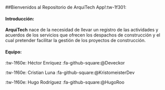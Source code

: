 ##Bienvenidos al Repositorio de ArquiTech App!:tw-1f301:

#### Introducción:

**ArquiTech** nace de la necesidad de llevar un registro de las actividades y acuerdos de los  servicios que ofrecen los despachos de construcción y el cual pretender facilitar la gestión de los proyectos de construcción.

#### Equipo:

:tw-1f60e: Héctor Enríquez
:fa-github-square:@Deveckor

:tw-1f60e: Cristian Luna
:fa-github-square:@KristomeisterDev

:tw-1f60e: Hugo Rodríguez
:fa-github-square:@HugoRoo